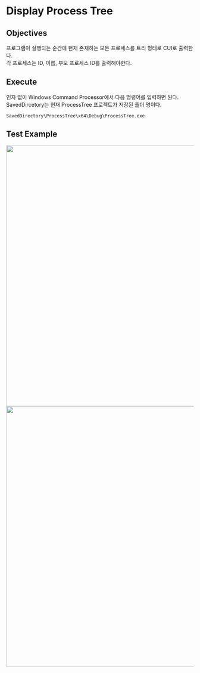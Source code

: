 
# Display Process Tree

## Objectives

프로그램이 실행되는 순간에 현재 존재하는 모든 프로세스를 트리 형태로 CUI로 출력한다.  
각 프로세스는 ID, 이름, 부모 프로세스 ID를 출력해야한다. 

## Execute

인자 없이 Windows Command Processor에서 다음 명령어를 입력하면 된다. SavedDircetory는 현재 ProcessTree 프로젝트가 저장된 폴더 명이다. 
```
SavedDirectory\ProcessTree\x64\Debug\ProcessTree.exe
```

## Test Example 

<img src="https://github.com/yuchem2/OperatingSystem/assets/101711808/29fe0887-22b3-4fe0-b8ab-dbebfbc93a4d" width=700>
<img src="https://github.com/yuchem2/OperatingSystem/assets/101711808/e665b556-b8f4-4ff9-ae14-087fee7678ea" width=700>

